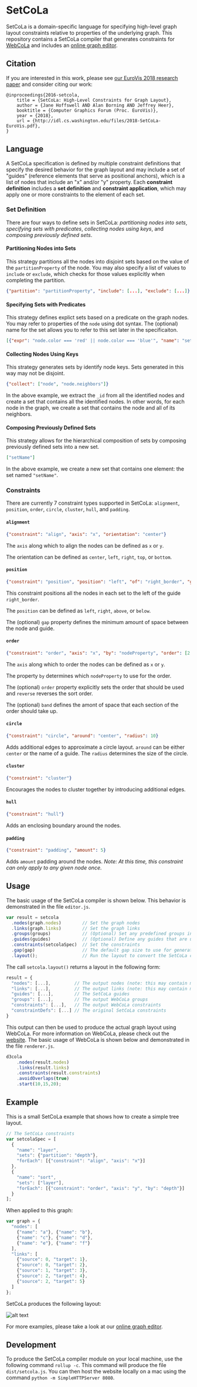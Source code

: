 # SetCoLa
SetCoLa is a domain-specific language for specifying high-level graph layout constraints relative to properties of the underlying graph. This repository contains a SetCoLa compiler that generates constraints for [WebCoLa](http://ialab.it.monash.edu/webcola/) and includes an [online graph editor](https://uwdata.github.io/setcola/).

## Citation
If you are interested in this work, please see [our EuroVis 2018 research paper](http://idl.cs.washington.edu/papers/setcola/) and consider citing our work:

```
@inproceedings{2016-setcola,
    title = {SetCoLa: High-Level Constraints for Graph Layout},
    author = {Jane Hoffswell AND Alan Borning AND Jeffrey Heer},
    booktitle = {Computer Graphics Forum (Proc. EuroVis)},
    year = {2018},
    url = {http://idl.cs.washington.edu/files/2018-SetCoLa-EuroVis.pdf},
}
```

## Language
A SetCoLa specification is defined by multiple constraint definitions that specify the desired behavior for the graph layout and may include a set of "guides" (reference elements that serve as positional anchors), which is a list of nodes that include an "x" and/or "y" property. Each **constraint definition** includes a **set definition** and **constraint application**, which may apply one or more constraints to the element of each set.

### Set Definition
There are four ways to define sets in SetCoLa: *partitioning nodes into sets*, *specifying sets with predicates*, *collecting nodes using keys*, and *composing previously defined sets*.

#### Partitioning Nodes into Sets
This strategy partitions all the nodes into disjoint sets based on the value of the `partitionProperty` of the node. You may also specify a list of values to `include` or `exclude`, which checks for those values explicitly when completing the partition.

```json
{"partition": "partitionProperty", "include": [...], "exclude": [...]}
```

#### Specifying Sets with Predicates
This strategy defines explict sets based on a predicate on the graph nodes. You may refer to properties of the `node` using dot syntax. The (optional) name for the set allows you to refer to this set later in the specificaiton.

```json
[{"expr": "node.color === 'red' || node.color === 'blue'", "name": "setName"}, ...]
```

#### Collecting Nodes Using Keys
This strategy generates sets by identify node keys. Sets generated in this way may not be disjoint.

```json
{"collect": ["node", "node.neighbors"]}
```

In the above example, we extract the `_id` from all the identified nodes and create a set that contains all the identified nodes. In other words, for each node in the graph, we create a set that contains the node and all of its neighbors.

#### Composing Previously Defined Sets
This strategy allows for the hierarchical composition of sets by composing previously defined sets into a new set.

```json
["setName"]
```

In the above example, we create a new set that contains one element: the set named `"setName"`.

### Constraints
There are currently 7 constraint types supported in SetCoLa: `alignment`, `position`, `order`, `circle`, `cluster`, `hull`, and `padding`.

#### `alignment`

```json
{"constraint": "align", "axis": "x", "orientation": "center"}
```

The `axis` along which to align the nodes can be defined as `x` or `y`. 

The orientation can be defined as `center`, `left`, `right`, `top`, or `bottom`.

#### `position`

```json
{"constraint": "position", "position": "left", "of": "right_border", "gap": 20}
```

This constraint positions all the nodes in each set to the left of the guide `right_border`.

The `position` can be defined as `left`, `right`, `above`, or `below`. 

The (optional) `gap` property defines the minimum amount of space between the node and guide.

#### `order`

```json
{"constraint": "order", "axis": "x", "by": "nodeProperty", "order": [2, 3, 1, 0], "reverse": true, "band": 200}
```

The `axis` along which to order the nodes can be defined as `x` or `y`.

The property `by` determines which `nodeProperty` to use for the order.

The (optional) `order` property explicitly sets the order that should be used and `reverse` reverses the sort order.

The (optional) `band` defines the amont of space that each section of the order should take up.

#### `circle`

```json
{"constraint": "circle", "around": "center", "radius": 10}
```

Adds additional edges to approximate a circle layout. `around` can be either `center` or the name of a guide. The `radius` determines the size of the circle.

#### `cluster`

```json
{"constraint": "cluster"}
```

Encourages the nodes to cluster together by introducing additional edges.

#### `hull`

```json
{"constraint": "hull"}
```

Adds an enclosing boundary around the nodes.

#### `padding`

```json
{"constraint": "padding", "amount": 5}
```

Adds `amount` padding around the nodes. *Note: At this time, this constraint can only apply to any given node once.*

## Usage
The basic usage of the SetCoLa compiler is shown below. This behavior is demonstrated in the file `editor.js`.

```javascript
var result = setcola
  .nodes(graph.nodes)        // Set the graph nodes
  .links(graph.links)        // Set the graph links
  .groups(groups)            // (Optional) Set any predefined groups in the graph
  .guides(guides)            // (Optional) Define any guides that are used by the SetCoLa layout
  .constraints(setcolaSpec)  // Set the constraints
  .gap(gap)                  // The default gap size to use for generating the constraints (if not specified in the SetCoLa spec)
  .layout();                 // Run the layout to convert the SetCoLa constraints to WebCoLa constraints
```
The call `setcola.layout()` returns a layout in the following form:

```javascript
result = {
  "nodes": [...],         // The output nodes (note: this may contain more nodes than originally input)
  "links": [...],         // The output links (note: this may contain more links than originally input)
  "guides": [...],        // The SetCoLa guides
  "groups": [...],        // The output WebCoLa groups
  "constraints": [...],   // The output WebCoLa constraints
  "constraintDefs": [...] // The original SetCoLa constraints
}
```
This output can then be used to produce the actual graph layout using WebCoLa. For more information on WebCoLa, please check out the [website](http://ialab.it.monash.edu/webcola/). The basic usage of WebCoLa is shown below and demonstrated in the file `renderer.js`.

```javascript
d3cola
    .nodes(result.nodes)
    .links(result.links)
    .constraints(result.constraints)
    .avoidOverlaps(true)
    .start(10,15,20);
```

## Example
This is a small SetCoLa example that shows how to create a simple tree layout.

```javascript
// The SetCoLa constraints
var setcolaSpec = [
  {
    "name": "layer",
    "sets": {"partition": "depth"},
    "forEach": [{"constraint": "align", "axis": "x"}]
  },
  {
    "name": "sort",
    "sets": ["layer"],
    "forEach": [{"constraint": "order", "axis": "y", "by": "depth"}]
  }
];
```
When applied to this graph:

```javascript
var graph = {
  "nodes": [
    {"name": "a"}, {"name": "b"},
    {"name": "c"}, {"name": "d"},
    {"name": "e"}, {"name": "f"}
  ],
  "links": [
    {"source": 0, "target": 1},
    {"source": 0, "target": 2},
    {"source": 1, "target": 3},
    {"source": 2, "target": 4},
    {"source": 2, "target": 5}
  ]
};
```

SetCoLa produces the following layout:

![alt text](https://github.com/uwdata/setcola/blob/master/images/smalltree.png "SetCoLa small tree layout")

For more examples, please take a look at our [online graph editor](https://uwdata.github.io/setcola/).

## Development

To produce the SetCoLa compiler module on your local machine, use the following command `rollup -c`. This command will produce the file `dist/setcola.js`. You can then host the website locally on a mac using the command `python -m SimpleHTTPServer 8080`.
